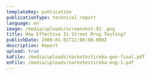 ```yaml
---
templateKey: publication
publicationType: technical_report
language: en
image: /media/uploads/screenshot-92-.png
title: How Effective Is Street Drug Testing?
publishDate: 2009-01-01T12:00:00.000Z
description: Report
upload: true
kaFile: /media/uploads/narkotestireba-geo-final.pdf
enFile: /media/uploads/narkotestireba-eng-1.pdf
---
```


